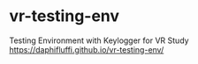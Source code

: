 # vr-testing-env
Testing Environment with Keylogger for VR Study
https://daphifluffi.github.io/vr-testing-env/
